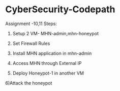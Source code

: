 # CyberSecurity-Codepath

Assignment -10,11
Steps:

1) Setup 2 VM- MHN-admin,mhn-honeypot

2) Set Firewall Rules

3) Install MHN application in mhn-admin

4) Access MHN through External IP

5) Deploy Honeypot-1 in another VM

6)Attack the honeypot
